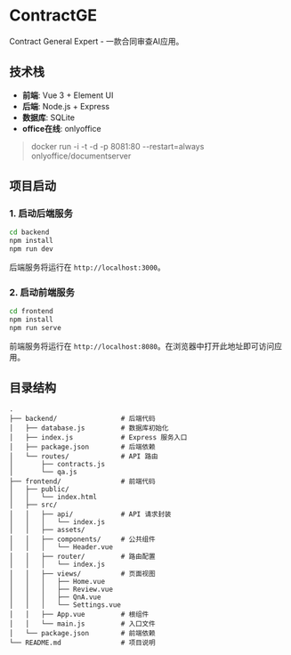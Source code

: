 # ContractGE

Contract General Expert - 一款合同审查AI应用。

## 技术栈

- **前端**: Vue 3 + Element UI
- **后端**: Node.js + Express
- **数据库**: SQLite
- **office在线**: onlyoffice

> docker run -i -t -d -p 8081:80 --restart=always onlyoffice/documentserver

## 项目启动

### 1. 启动后端服务

```bash
cd backend
npm install
npm run dev
```
后端服务将运行在 `http://localhost:3000`。

### 2. 启动前端服务

```bash
cd frontend
npm install
npm run serve
```
前端服务将运行在 `http://localhost:8080`。在浏览器中打开此地址即可访问应用。

## 目录结构

```
.
├── backend/                # 后端代码
│   ├── database.js         # 数据库初始化
│   ├── index.js            # Express 服务入口
│   ├── package.json        # 后端依赖
│   └── routes/             # API 路由
│       ├── contracts.js
│       └── qa.js
├── frontend/               # 前端代码
│   ├── public/
│   │   └── index.html
│   ├── src/
│   │   ├── api/            # API 请求封装
│   │   │   └── index.js
│   │   ├── assets/
│   │   ├── components/     # 公共组件
│   │   │   └── Header.vue
│   │   ├── router/         # 路由配置
│   │   │   └── index.js
│   │   ├── views/          # 页面视图
│   │   │   ├── Home.vue
│   │   │   ├── Review.vue
│   │   │   ├── QnA.vue
│   │   │   └── Settings.vue
│   │   ├── App.vue         # 根组件
│   │   └── main.js         # 入口文件
│   └── package.json        # 前端依赖
└── README.md               # 项目说明
``` 